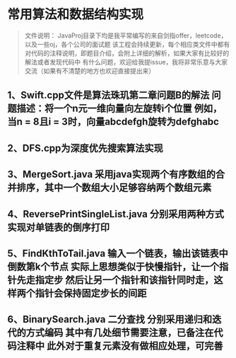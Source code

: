 常用算法和数据结构实现
======================
> 文件说明： JavaProj目录下均是我平常编写的来自剑指offer，leetcode，以及一些oj，各个公司的面试题
该工程会持续更新，每个相应类文件中都有对代码的注释说明，即题目介绍，会附上详细的解析，如果大家有比较好的解法或者发现代码中
有什么问题，欢迎给我提issue，我将非常乐意与大家交流（如果有不清楚的地方也欢迎直接提出来）

1、Swift.cpp文件是算法珠玑第二章问题B的解法 问题描述：将一个n元一维向量向左旋转i个位置   例如，当n = 8且i = 3时，向量abcdefgh旋转为defghabc
------------
2、DFS.cpp为深度优先搜索算法实现
-------------
3、MergeSort.java  采用java实现两个有序数组的合并排序，其中一个数组大小足够容纳两个数组元素
------------
4、ReversePrintSingleList.java   分别采用两种方式实现对单链表的倒序打印
-----------
5、FindKthToTail.java   输入一个链表，输出该链表中倒数第k个节点  实际上思想类似于快慢指针，让一个指针先走指定步 然后让另一个指针和该指针同时走，这样两个指针会保持固定步长的间距
-----------
6、BinarySearch.java 二分查找 分别采用递归和迭代的方式编码  其中有几处细节需要注意，已备注在代码注释中  此外对于重复元素没有做相应处理，可完善
------------------------
 
